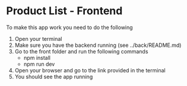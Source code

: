 # Product List - Frontend

To make this app work you need to do the following
1. Open your terminal
2. Make sure you have the backend running (see ../back/README.md)
3. Go to the front folder and run the following commands
    - npm install
    - npm run dev
4. Open your browser and go to the link provided in the terminal
5. You should see the app running